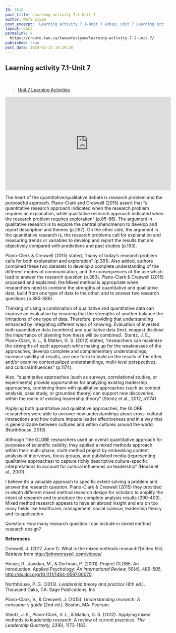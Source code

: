 ```yaml
---
ID: 3518
post_title: Learning activity 7.1-Unit 7
author: Wafa Siyam
post_excerpt: 'Learning activity 7.1-Unit 7 &nbsp; Unit 7 Learning Activities The heart of the quantitative/qualitative debate is research problem and the purposeful approach. Plano-Clark and Creswell (2015) assert that &ldquo;a quantitative research approach indicated when the research problem requires an explanation, while qualitative research approach indicated when the research problem requires exploration&rdquo; (p.85-86). The argument in &hellip; <p><a href="https://create.twu.ca/twuwafasiyam/learning-activity-7-1-unit-7/">Continue reading<span> "Learning activity 7.1-Unit 7"</span></a></p>'
layout: post
permalink: >
  https://create.twu.ca/twuwafasiyam/learning-activity-7-1-unit-7/
published: true
post_date: 2018-02-17 14:29:26
---
```

<h2><strong>Learning activity 7.1-Unit 7</strong></h2>

&nbsp;

<blockquote class="wp-embedded-content" data-secret="1AxhBQj9lN"><a href="https://create.twu.ca/ldrs591-sp18/unit-7-learning-activities/">Unit 7 Learning Activities</a></p></blockquote>



<iframe class="wp-embedded-content" sandbox="allow-scripts" security="restricted" src="https://create.twu.ca/ldrs591-sp18/unit-7-learning-activities/embed/#?secret=1AxhBQj9lN" data-secret="1AxhBQj9lN" width="525" height="296" title="&#8220;Unit 7 Learning Activities&#8221; &#8212; Leadership 591: Scholarly Inquiry" frameborder="0" marginwidth="0" marginheight="0" scrolling="no"></iframe>

The heart of the quantitative/qualitative debate is research problem and the purposeful approach. Plano-Clark and Creswell (2015) assert that “a quantitative research approach indicated when the research problem requires an explanation, while qualitative research approach indicated when the research problem requires exploration” (p.85-86). The argument in qualitative research is to explore the central phenomenon to develop and report description and themes (p.287). On the other side, the argument in the quantitative research is, the research problems call for explanation and measuring trends or variables to develop and report the results that are objectively compared with predictions and past studies (p.193).

Plano-Clerk &amp; Creswell (2015) stated, “many of today’s research problem calls for both explanation and exploration” (p.381). Also added, authors combined these two datasets to develop a complete understanding of the different modes of communication, and the consequences of the use which lead to answer the research question (p.383). Plano-Clark &amp; Creswell (2015) proposed and explained; the Mixed method is appropriate when researchers need to combine the strengths of quantitative and qualitative data, build from one type of data to the other, and to answer two research questions (p.385-386).

Thinking of using a combination of qualitative and quantitative data can improve an evaluation by ensuring that the strengths of another balance the limitations of one type of data. Therefore, providing that understanding enhanced by integrating different ways of knowing. Evaluation of invested both quantitative data (numbers) and qualitative data (text, images) disclose the importance of planning how these will be combined.  Stentz, J. E., Plano-Clark, V. L., &amp; Matkin, G. S. (2012) stated, “researchers can maximize the strengths of each approach while making up for the weaknesses of the approaches, develop complete and complementary understandings, increase validity of results, use one form to build on the results of the other, and/or examine contextualized understandings, multi-level perspectives, and cultural influences&#8221; (p.1174).

Also, “quantitative approaches (such as surveys, correlational studies, or experiments) provide opportunities for analyzing existing leadership approaches, combining them with qualitative approaches (such as content analysis, case study, or grounded theory) can support new discoveries within the realm of existing leadership theory” (Stentz et al., 2012, p1174)

Applying both quantitative and qualitative approaches, the GLOBE researchers were able to uncover new understandings about cross-cultural interactions and how culture impacts leader effectiveness and in a way that is generalizable between cultures and within cultures around the world. (Northhouse, 2013).

Although &#8220;the GLOBE researchers used an overall quantitative approach for purposes of scientific validity, they applied a mixed methods approach within their multi-phase, multi-method project by embedding content analysis of interviews, focus groups, and published media (representing qualitative approaches) to capture richly descriptive culture-specific interpretations to account for cultural influences on leadership&#8221; (House et al., 2001).

I believe it’s a valuable approach to specific extent solving a problem and answer the research question. Plano-Clark &amp; Creswell (2015) they provided in-depth different mixed method research design for scholars to amplify the intent of research and to produce the complete analysis results (390-403). Mixed method research appears to have an abroad insight and era on too many fields like healthcare, management, social science, leadership theory and its application.

Question: How many research question I can include in mixed method research design?

<strong>References</strong>

Creswell, J. (2017, June 1). What is the mixed methods research?[Video file]. Retrieve from http://johnwcreswll.com/videos/

House, R., Javidan, M., &amp; Dorfman, P. (2001). Project GLOBE: An introduction. Applied Psychology: <em>An International Review,</em> 50(4), 489–505, http://dx.doi.org/10.1111/1464-0597.00070.

Northhouse, P. G. (2013). <em>Leadership theory and practice</em> (6th ed.). Thousand Oaks, CA: Sage Publications, Inc

Plano-Clark, V., &amp; Creswell, J. (2015). <em>Understanding research: A consumer’s guide</em> (2nd ed.). Boston, MA: Pearson.

<div class="clearfix">
<div id="layout" class="pagewidth clearfix">
<div class="clearfix">
<div id="page-1348" class="type-page">
<div class="page-content entry-content">
Stentz, J. E., Plano-Clark, V. L., &amp; Matkin, G. S. (2012). Applying mixed methods to leadership research: A review of current practices. <em>The Leadership Quarterly, 23</em>(6), 1173-1183.

&nbsp;
<div id="themify_builder_content-1348" class="themify_builder_content themify_builder_content-1348 themify_builder"></div>
</div>
</div>
</div>
</div>
</div>

<div id="footerwrap">
<footer id="footer" class="pagewidth clearfix">
<div class="back-top clearfix">
<div class="arrow-up"></div>
</div>
</footer>
</div>